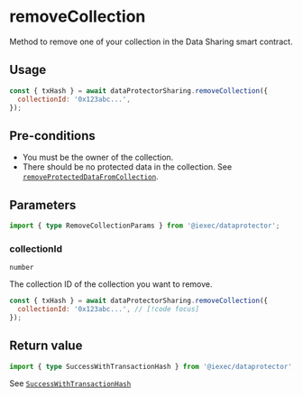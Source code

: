 # removeCollection

Method to remove one of your collection in the Data Sharing smart contract.

## Usage

```js
const { txHash } = await dataProtectorSharing.removeCollection({
  collectionId: '0x123abc...',
});
```

## Pre-conditions

- You must be the owner of the collection.
- There should be no protected data in the collection. See
  [`removeProtectedDataFromCollection`](./removeProtectedDataFromCollection.md).

## Parameters

```ts twoslash
import { type RemoveCollectionParams } from '@iexec/dataprotector';
```

### collectionId

`number`

The collection ID of the collection you want to remove.

```js
const { txHash } = await dataProtectorSharing.removeCollection({
  collectionId: '0x123abc...', // [!code focus]
});
```

## Return value

```ts twoslash
import { type SuccessWithTransactionHash } from '@iexec/dataprotector';
```

See [`SuccessWithTransactionHash`](../../types.md#successwithtransactionhash)
